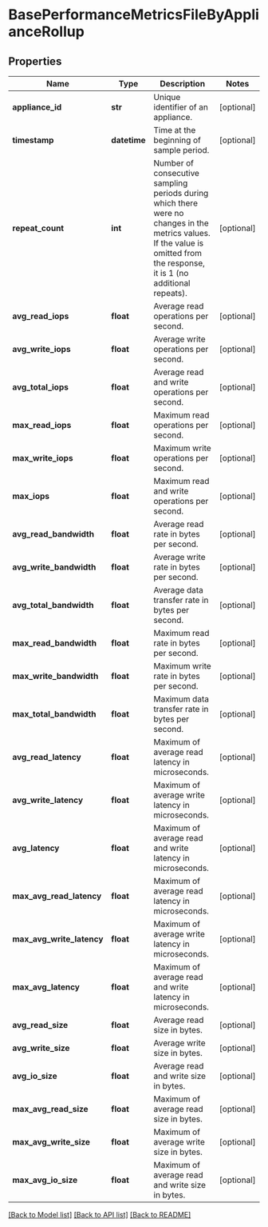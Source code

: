 # BasePerformanceMetricsFileByApplianceRollup

## Properties
Name | Type | Description | Notes
------------ | ------------- | ------------- | -------------
**appliance_id** | **str** | Unique identifier of an appliance. | [optional] 
**timestamp** | **datetime** | Time at the beginning of sample period. | [optional] 
**repeat_count** | **int** | Number of consecutive sampling periods during which there were no changes in the metrics values. If the value is omitted from the response, it is 1 (no additional repeats).  | [optional] 
**avg_read_iops** | **float** | Average read operations per second. | [optional] 
**avg_write_iops** | **float** | Average write operations per second. | [optional] 
**avg_total_iops** | **float** | Average read and write operations per second. | [optional] 
**max_read_iops** | **float** | Maximum read operations per second. | [optional] 
**max_write_iops** | **float** | Maximum write operations per second. | [optional] 
**max_iops** | **float** | Maximum read and write operations per second. | [optional] 
**avg_read_bandwidth** | **float** | Average read rate in bytes per second. | [optional] 
**avg_write_bandwidth** | **float** | Average write rate in bytes per second. | [optional] 
**avg_total_bandwidth** | **float** | Average data transfer rate in bytes per second. | [optional] 
**max_read_bandwidth** | **float** | Maximum read rate in bytes per second. | [optional] 
**max_write_bandwidth** | **float** | Maximum write rate in bytes per second. | [optional] 
**max_total_bandwidth** | **float** | Maximum data transfer rate in bytes per second. | [optional] 
**avg_read_latency** | **float** | Maximum of average read latency in microseconds. | [optional] 
**avg_write_latency** | **float** | Maximum of average write latency in microseconds. | [optional] 
**avg_latency** | **float** | Maximum of average read and write latency in microseconds. | [optional] 
**max_avg_read_latency** | **float** | Maximum of average read latency in microseconds. | [optional] 
**max_avg_write_latency** | **float** | Maximum of average write latency in microseconds. | [optional] 
**max_avg_latency** | **float** | Maximum of average read and write latency in microseconds. | [optional] 
**avg_read_size** | **float** | Average read size in bytes. | [optional] 
**avg_write_size** | **float** | Average write size in bytes. | [optional] 
**avg_io_size** | **float** | Average read and write size in bytes. | [optional] 
**max_avg_read_size** | **float** | Maximum of average read size in bytes. | [optional] 
**max_avg_write_size** | **float** | Maximum of average write size in bytes. | [optional] 
**max_avg_io_size** | **float** | Maximum of average read and write size in bytes. | [optional] 

[[Back to Model list]](../README.md#documentation-for-models) [[Back to API list]](../README.md#documentation-for-api-endpoints) [[Back to README]](../README.md)


